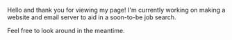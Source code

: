 Hello and thank you for viewing my page! I'm currently working on making a website and email server to aid in a soon-to-be job search.

Feel free to look around in the meantime.
